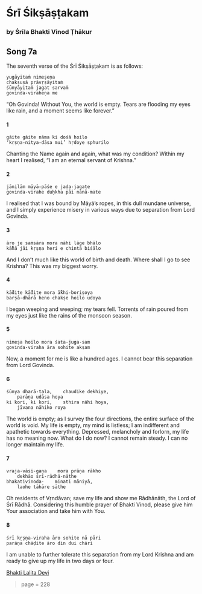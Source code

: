 # Śrī Śikṣāṣṭakam

### by Śrīla Bhakti Vinod Ṭhākur

## Song 7a

The seventh verse of the Śrī Śikṣāṣṭakam is as follows:

    yugāyitaṁ nimeṣeṇa
    chakṣuṣā prāvṛṣāyitaṁ
    śūnyāyitaṁ jagat sarvaṁ
    govinda-viraheṇa me

“Oh Govinda! Without You, the world is empty. Tears are flooding my eyes like rain, and a moment seems like forever.”

#### 1

    gāite gāite nāma ki dośā hoilo
    ‘kṛṣṇa-nitya-dāsa mui’ hṛdoye sphurilo

Chanting the Name again and again, what was my condition? Within my heart I realised, “I am an eternal servant of Krishna.”

#### 2

    jānilām māyā-pāśe e jaḍa-jagate
    govinda-virahe duḥkha pāi nānā-mate

I realised that I was bound by Māyā’s ropes, in this dull mundane universe, and I simply experience misery in various ways due to separation from Lord Govinda.

#### 3

    āro je saṁsāra mora nāhi lāge bhālo
    kā̐hā jāi kṛṣṇa heri e chintā biśālo

And I don’t much like this world of birth and death. Where shall I go to see Krishna? This was my biggest worry.

#### 4

    kā̐dite kā̐dite mora ā̐khi-boriṣoya
    barṣā-dhārā heno chakṣe hoilo udoya

I began weeping and weeping; my tears fell. Torrents of rain poured from my eyes just like the rains of the monsoon season.

#### 5

    nimeṣa hoilo mora śata-juga-sam
    govinda-viraha āra sohite akṣam

Now, a moment for me is like a hundred ages. I cannot bear this separation from Lord Govinda.

#### 6

    śūnya dharā-tala,    chaudike dekhiye,
        parāṇa udāsa hoya
    ki kori, ki kori,    sthira nāhi hoya,
        jīvana nāhiko roya

The world is empty; as I survey the four directions, the entire surface of the world is void. My life is empty, my mind is listless; I am indifferent and apathetic towards everything. Depressed, melancholy and forlorn, my life has no meaning now. What do I do now? I cannot remain steady. I can no longer maintain my life.

#### 7

    vraja-vāsi-gaṇa    mora prāṇa rākho
        dekhāo śrī-rādhā-nāthe
    bhakativinoda-    minati māniyā,
        laohe tāhāre sāthe

Oh residents of Vṛndāvan; save my life and show me Rādhānāth, the Lord of Śrī Rādhā. Considering this humble prayer of Bhakti Vinod, please give him Your association and take him with You.

#### 8

    śrī kṛṣṇa-viraha āro sohite nā pāri
    parāṇa chāḍite āro din dui chāri

I am unable to further tolerate this separation from my Lord Krishna and am ready to give up my life in two days or four.


[Bhakti Lalita Devi](https://soundcloud.com/bhakti-lalita-devi/gaite-gaite-nama-ki-dasa-hoilo)


> page = 228